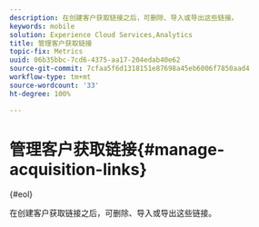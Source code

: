 ```yaml
---
description: 在创建客户获取链接之后，可删除、导入或导出这些链接。
keywords: mobile
solution: Experience Cloud Services,Analytics
title: 管理客户获取链接
topic-fix: Metrics
uuid: 06b35bbc-7cd6-4375-aa17-204edab40e62
source-git-commit: 7cfaa5f6d1318151e87698a45eb6006f7850aad4
workflow-type: tm+mt
source-wordcount: '33'
ht-degree: 100%

---
```



# 管理客户获取链接{#manage-acquisition-links}

{#eol}

在创建客户获取链接之后，可删除、导入或导出这些链接。

